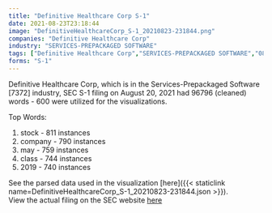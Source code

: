```yaml
---
title: "Definitive Healthcare Corp S-1"
date: 2021-08-23T23:18:44
image: "DefinitiveHealthcareCorp_S-1_20210823-231844.png"
companies: "Definitive Healthcare Corp"
industry: "SERVICES-PREPACKAGED SOFTWARE"
tags: ["Definitive Healthcare Corp","SERVICES-PREPACKAGED SOFTWARE","08-20-2021","S-1"]
forms: "S-1"
---
```

Definitive Healthcare Corp, which is in the Services-Prepackaged Software [7372] industry, SEC S-1 filing on August 20, 2021 had 96796 (cleaned) words - 600 were utilized for the visualizations.

Top Words:
1. stock - 811 instances
2. company - 790 instances
3. may - 759 instances
4. class - 744 instances
5. 2019 - 740 instances


See the parsed data used in the visualization [here]({{< staticlink name=DefinitiveHealthcareCorp_S-1_20210823-231844.json >}}).  
View the actual filing on the SEC website [here](https://www.sec.gov/Archives/edgar/data/1861795/0001193125-21-252899.txt)
